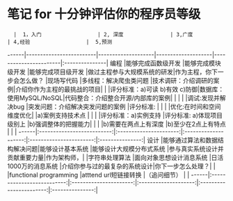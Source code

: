 # 笔记 for 十分钟评估你的程序员等级


      |  1，入门                  | 2, 深度               | 3,广度               | 4,经验                  |  5,预测
------|-------------------------|--------------------|--------------------|-----------------------|:---------------|
编程  |能够完成函数级开发            |能够完成模块级开发     |能够完成项目级开发     |做过主程参与大规模系统的研发|作为主程，你下一步会怎么做？
      |现场写代码                   |多线程：解决爬虫类问题 |技术调研：介绍调研的案例|介绍你作为主程的最挑战的项目|                |
      |评分标准：a)可读 b)有效 c)防御|数据库：使用MySQL/NoSQL|代码整合：介绍整合开源/内部库的案例|               |                |
      |                            |调试:发现并解决bug     |突发问题：介绍解决突发问题的案例   |评分标准:       |           |
      |                            |优化:在时间和空间维度优化|                               |a)案例支持技术点 |           |
      |                            |评分标准：a)实例支持     |评分标准: a)体现项目级别上      |b)强调整体的把握能力|          |
      |                            |b)需要在两点上有深度     |b)至少在2点上有特点             |                  |           |
------|:--------------------------:|:----------------------:|:--------------------:|:-----------------------:|:---------------:|
设计  |能够通过算法和数据结构解决问题|能够设计基本系统          |能够设计大规模分布式系统  |参与真实系统设计并贡献重要力量|作为架构师，|
      |字符串处理算法              |面向对象思想设计消息系统   |日活1000万的消息系统     |介绍你参与过的最复杂的系统设计|你下一步怎么处理？|
      |                           |functional programming   |atttend url短链接转换   |（追问细节）                |                 |
------|:--------------------------:|:----------------------:|:--------------------:|:-----------------------:|:---------------:|
